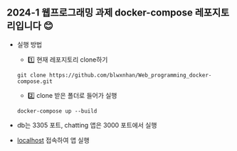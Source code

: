 ## 2024-1 웹프로그래밍 과제 docker-compose 레포지토리입니다 😊

- 실행 방법 

   - 1️⃣ 현재 레포지토리 clone하기 
    
    `git clone https://github.com/blwxnhan/Web_programming_docker-compose.git`
    
   - 2️⃣ clone 받은 폴더로 들어가 실행 
    
    `docker-compose up --build`

- db는 3305 포트, chatting 앱은 3000 포트에서 실행 
- [localhost](http://localhost:3000/) 접속하여 앱 실행
